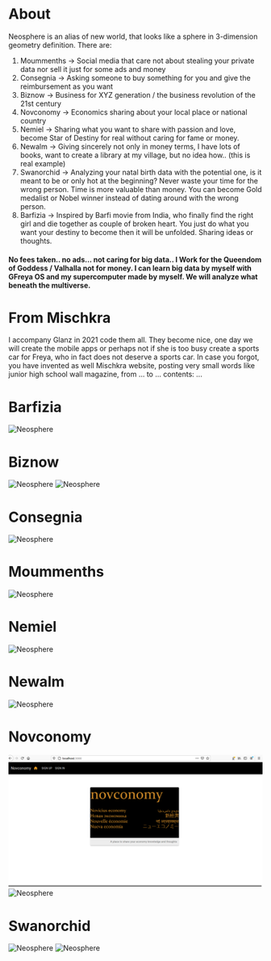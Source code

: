 # About
Neosphere is an alias of new world, that looks like a sphere in 3-dimension geometry definition. There are:
1. Moummenths -> Social media that care not about stealing your private data nor sell it just for some ads and money
2. Consegnia -> Asking someone to buy something for you and give the reimbursement as you want
3. Biznow -> Business for XYZ generation / the business revolution of the 21st century
4. Novconomy -> Economics sharing about your local place or national country
5. Nemiel -> Sharing what you want to share with passion and love, become Star of Destiny for real without caring for fame or money.
6. Newalm -> Giving sincerely not only in money terms, I have lots of books, want to create a library at my village, but no idea how.. (this is real example)
7. Swanorchid -> Analyzing your natal birth data with the potential one, is it meant to be or only hot at the beginning? Never waste your time for the wrong person. Time is more valuable than money. You can become Gold medalist or Nobel winner instead of dating around with the wrong person.
8. Barfizia -> Inspired by Barfi movie from India, who finally find the right girl and die together as couple of broken heart. You just do what you want your destiny to become then it will be unfolded. Sharing ideas or thoughts.

#### No fees taken.. no ads... not caring for big data.. I Work for the Queendom of Goddess / Valhalla not for money. I can learn big data by myself with GFreya OS and my supercomputer made by myself. We will analyze what beneath the multiverse.

# From Mischkra
I accompany Glanz in 2021 code them all. They become nice, one day we will create the mobile apps or perhaps not if she is too busy create a sports car for Freya, who in fact does not deserve a sports car. In case you forgot, you have invented as well Mischkra website, posting very small words like junior high school wall magazine, from ... to ... contents: ...

# Barfizia
![Neosphere](Barfizia%4.png)

# Biznow
![Neosphere](Biznow2.png)
![Neosphere](Biznow3.png)

# Consegnia
![Neosphere](Consegnia2.png)

# Moummenths
![Neosphere](Moummenths0-3.png)

# Nemiel
![Neosphere](Nemiel1.png)

# Newalm
![Neosphere](Newalm1.png)

# Novconomy
![Neosphere](Novconomy.png)
![Neosphere](Novconomy2.png)

# Swanorchid
![Neosphere](Swanorchid4.png)
![Neosphere](Swanorchid6.png)
